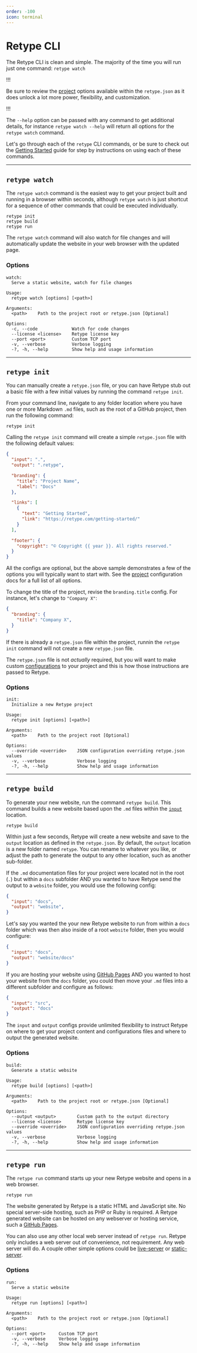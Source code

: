 ```yaml
---
order: -100
icon: terminal
---
```

# Retype CLI

The Retype CLI is clean and simple. The majority of the time you will run just one command: `retype watch`

!!!

Be sure to review the [project](../configuration/project.md) options available within the `retype.json`  as it does unlock a lot more power, flexibility, and customization.

!!!

The `--help` option can be passed with any command to get additional details, for instance `retype watch --help` will return all options for the `retype watch` command.

Let's go through each of the `retype` CLI commands, or be sure to check out the [Getting Started](getting-started.md) guide for step by instructions on using each of these commands.

---

## `retype watch`

The `retype watch` command is the easiest way to get your project built and running in a browser within seconds, although `retype watch` is just shortcut for a sequence of other commands that could be executed individually.

```
retype init
retype build
retype run
```

The `retype watch` command will also watch for file changes and will automatically update the website in your web browser with the updated page.

### Options

```
watch:
  Serve a static website, watch for file changes

Usage:
  retype watch [options] [<path>]

Arguments:
  <path>    Path to the project root or retype.json [Optional]

Options:
  -c, --code             Watch for code changes
  --license <license>    Retype license key
  --port <port>          Custom TCP port
  -v, --verbose          Verbose logging
  -?, -h, --help         Show help and usage information
```

---

## `retype init`

You can manually create a `retype.json` file, or you can have Retype stub out a basic file with a few initial values by running the command `retype init`.

From your command line, navigate to any folder location where you have one or more Markdown `.md` files, such as the root of a GitHub project, then run the following command:

```
retype init
```

Calling the `retype init` command will create a simple `retype.json` file with the following default values:

```json Sample retype.json
{
  "input": ".",
  "output": ".retype",

  "branding": {
    "title": "Project Name",
    "label": "Docs"
  },

  "links": [
    {
      "text": "Getting Started",
      "link": "https://retype.com/getting-started/"
    }
  ],

  "footer": {
    "copyright": "© Copyright {{ year }}. All rights reserved."
  }
}
```

All the configs are optional, but the above sample demonstrates a few of the options you will typically want to start with. See the [project](../configuration/project.md) configuration docs for a full list of all options.

To change the title of the project, revise the `branding.title` config. For instance, let's change to `"Company X"`:

```json
{
  "branding": {
    "title": "Company X",
  }
}
```

If there is already a `retype.json` file within the project, runnin the `retype init` command will not create a new `retype.json` file.

The `retype.json` file is not _actually_ required, but you will want to make custom [configurations](../configuration/project.md) to your project and this is how those instructions are passed to Retype.

### Options

```
init:
  Initialize a new Retype project

Usage:
  retype init [options] [<path>]

Arguments:
  <path>    Path to the project root [Optional]

Options:
  --override <override>    JSON configuration overriding retype.json values
  -v, --verbose            Verbose logging
  -?, -h, --help           Show help and usage information
```

---

## `retype build`

To generate your new website, run the command `retype build`. This command builds a new website based upon the `.md` files within the [`input`](../configuration/project.md) location.

```
retype build
```

Within just a few seconds, Retype will create a new website and save to the `output` location as defined in the `retype.json`. By default, the `output` location is a new folder named `retype`. You can rename to whatever you like, or adjust the path to generate the output to any other location, such as another sub-folder.

If the `.md` documentation files for your project were located not in the root (`.`) but within a `docs` subfolder AND you wanted to have Retype send the output to a `website` folder, you would use the following config:

```json
{
  "input": "docs",
  "output": "website",
}
```

Let's say you wanted the your new Retype website to run from within a `docs` folder which was then also inside of a root `website` folder, then you would configure:

```json
{
  "input": "docs",
  "output": "website/docs"
}
```

If you are hosting your website using [GitHub Pages](https://docs.github.com/en/github/working-with-github-pages/creating-a-github-pages-site) AND you wanted to host your website from the `docs` folder, you could then move your `.md` files into a different subfolder and configure as follows:

```json
{
  "input": "src",
  "output": "docs"
}
```

The `input` and `output` configs provide unlimited flexibility to instruct Retype on where to get your project content and configurations files and where to output the generated website.

### Options

```
build:
  Generate a static website

Usage:
  retype build [options] [<path>]

Arguments:
  <path>    Path to the project root or retype.json [Optional]

Options:
  --output <output>        Custom path to the output directory
  --license <license>      Retype license key
  --override <override>    JSON configuration overriding retype.json values
  -v, --verbose            Verbose logging
  -?, -h, --help           Show help and usage information
```

---

## `retype run`

The `retype run` command starts up your new Retype website and opens in a web browser.

```
retype run
```

The website generated by Retype is a static HTML and JavaScript site. No special server-side hosting, such as PHP or Ruby is required. A Retype generated website can be hosted on any webserver or hosting service, such a [GitHub Pages](https://docs.github.com/en/github/working-with-github-pages/creating-a-github-pages-site).

You can also use any other local web server instead of `retype run`. Retype only includes a web server out of convenience, not requirement. Any web server will do. A couple other simple options could be [live-server](https://www.npmjs.com/package/live-server) or [static-server](https://www.npmjs.com/package/static-server).

### Options

```
run:
  Serve a static website

Usage:
  retype run [options] [<path>]

Arguments:
  <path>    Path to the project root or retype.json [Optional]

Options:
  --port <port>     Custom TCP port
  -v, --verbose     Verbose logging
  -?, -h, --help    Show help and usage information
```